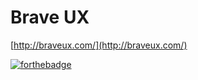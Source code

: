 # Brave UX

[http://braveux.com/](http://braveux.com/)

[![forthebadge](http://forthebadge.com/images/badges/built-with-love.svg)](http://forthebadge.com)


